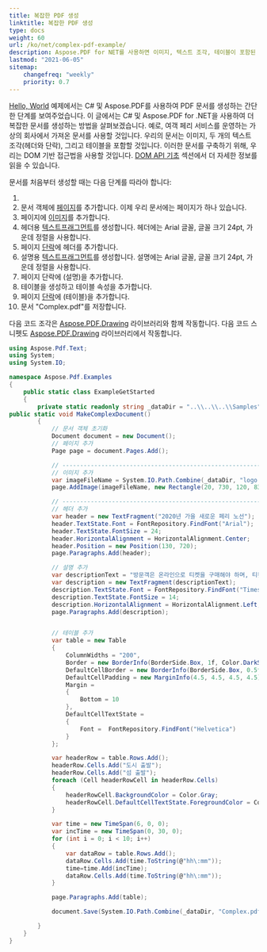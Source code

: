 ```yaml
---
title: 복잡한 PDF 생성
linktitle: 복잡한 PDF 생성
type: docs
weight: 60
url: /ko/net/complex-pdf-example/
description: Aspose.PDF for NET를 사용하면 이미지, 텍스트 조각, 테이블이 포함된 더 복잡한 문서를 생성할 수 있습니다.
lastmod: "2021-06-05"
sitemap:
    changefreq: "weekly"
    priority: 0.7
---
```


[Hello, World](/pdf/ko/net/hello-world-example/) 예제에서는 C# 및 Aspose.PDF를 사용하여 PDF 문서를 생성하는 간단한 단계를 보여주었습니다. 이 글에서는 C# 및 Aspose.PDF for .NET을 사용하여 더 복잡한 문서를 생성하는 방법을 살펴보겠습니다. 예로, 여객 페리 서비스를 운영하는 가상의 회사에서 가져온 문서를 사용할 것입니다.
우리의 문서는 이미지, 두 개의 텍스트 조각(헤더와 단락), 그리고 테이블을 포함할 것입니다. 이러한 문서를 구축하기 위해, 우리는 DOM 기반 접근법을 사용할 것입니다. [DOM API 기초](/pdf/ko/net/basics-of-dom-api/) 섹션에서 더 자세한 정보를 읽을 수 있습니다.

문서를 처음부터 생성할 때는 다음 단계를 따라야 합니다:

1.
1. 문서 객체에 [페이지](https://reference.aspose.com/pdf/net/aspose.pdf/page)를 추가합니다. 이제 우리 문서에는 페이지가 하나 있습니다.
1. 페이지에 [이미지](https://reference.aspose.com/pdf/net/aspose.pdf/image/methods/index)를 추가합니다.
1. 헤더용 [텍스트프래그먼트](https://reference.aspose.com/pdf/net/aspose.pdf.text/textfragment)를 생성합니다. 헤더에는 Arial 글꼴, 글꼴 크기 24pt, 가운데 정렬을 사용합니다.
1. 페이지 [단락](https://reference.aspose.com/pdf/net/aspose.pdf/page/properties/paragraphs)에 헤더를 추가합니다.
1. 설명용 [텍스트프래그먼트](https://reference.aspose.com/pdf/net/aspose.pdf.text/textfragment)를 생성합니다. 설명에는 Arial 글꼴, 글꼴 크기 24pt, 가운데 정렬을 사용합니다.
1. 페이지 단락에 (설명)을 추가합니다.
1. 테이블을 생성하고 테이블 속성을 추가합니다.
1. 페이지 [단락](https://reference.aspose.com/pdf/net/aspose.pdf/page/properties/paragraphs)에 (테이블)을 추가합니다.
1. 문서 "Complex.pdf"를 저장합니다.

다음 코드 조각은 [Aspose.PDF.Drawing](/pdf/ko/net/drawing/) 라이브러리와 함께 작동합니다.
다음 코드 스니펫도 [Aspose.PDF.Drawing](/pdf/ko/net/drawing/) 라이브러리에서 작동합니다.

```csharp
using Aspose.Pdf.Text;
using System;
using System.IO;

namespace Aspose.Pdf.Examples
{
    public static class ExampleGetStarted
    {
        private static readonly string _dataDir = "..\\..\\..\\Samples";
public static void MakeComplexDocument()
        {
            // 문서 객체 초기화
            Document document = new Document();
            // 페이지 추가
            Page page = document.Pages.Add();

            // -------------------------------------------------------------
            // 이미지 추가
            var imageFileName = System.IO.Path.Combine(_dataDir, "logo.png");
            page.AddImage(imageFileName, new Rectangle(20, 730, 120, 830));

            // -------------------------------------------------------------
            // 헤더 추가
            var header = new TextFragment("2020년 가을 새로운 페리 노선");
            header.TextState.Font = FontRepository.FindFont("Arial");
            header.TextState.FontSize = 24;
            header.HorizontalAlignment = HorizontalAlignment.Center;
            header.Position = new Position(130, 720);
            page.Paragraphs.Add(header);

            // 설명 추가
            var descriptionText = "방문객은 온라인으로 티켓을 구매해야 하며, 티켓은 하루 5,000장으로 제한됩니다. 페리 서비스는 절반 용량으로 운영되며 일정이 축소되었습니다. 줄을 서야 할 것으로 예상됩니다.";
            var description = new TextFragment(descriptionText);
            description.TextState.Font = FontRepository.FindFont("Times New Roman");
            description.TextState.FontSize = 14;
            description.HorizontalAlignment = HorizontalAlignment.Left;
            page.Paragraphs.Add(description);


            // 테이블 추가
            var table = new Table
            {
                ColumnWidths = "200",
                Border = new BorderInfo(BorderSide.Box, 1f, Color.DarkSlateGray),
                DefaultCellBorder = new BorderInfo(BorderSide.Box, 0.5f, Color.Black),
                DefaultCellPadding = new MarginInfo(4.5, 4.5, 4.5, 4.5),
                Margin =
                {
                    Bottom = 10
                },
                DefaultCellTextState =
                {
                    Font =  FontRepository.FindFont("Helvetica")
                }
            };

            var headerRow = table.Rows.Add();
            headerRow.Cells.Add("도시 출발");
            headerRow.Cells.Add("섬 출발");
            foreach (Cell headerRowCell in headerRow.Cells)
            {
                headerRowCell.BackgroundColor = Color.Gray;
                headerRowCell.DefaultCellTextState.ForegroundColor = Color.WhiteSmoke;
            }

            var time = new TimeSpan(6, 0, 0);
            var incTime = new TimeSpan(0, 30, 0);
            for (int i = 0; i < 10; i++)
            {
                var dataRow = table.Rows.Add();
                dataRow.Cells.Add(time.ToString(@"hh\:mm"));
                time=time.Add(incTime);
                dataRow.Cells.Add(time.ToString(@"hh\:mm"));
            }

            page.Paragraphs.Add(table);

            document.Save(System.IO.Path.Combine(_dataDir, "Complex.pdf"));

        }
    }
}
```

